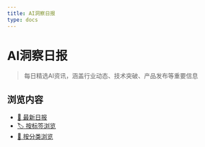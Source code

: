 ```yaml
---
title: AI洞察日报
type: docs
---
```


# AI洞察日报

> 每日精选AI资讯，涵盖行业动态、技术突破、产品发布等重要信息

## 浏览内容
- [📅 最新日报](/cn/)
- [🏷️ 按标签浏览](/cn/tags/)
- [📂 按分类浏览](/cn/categories/)
